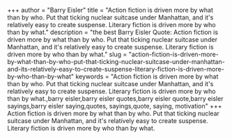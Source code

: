 +++
author = "Barry Eisler"
title = "Action fiction is driven more by what than by who. Put that ticking nuclear suitcase under Manhattan, and it's relatively easy to create suspense. Literary fiction is driven more by who than by what."
description = "the best Barry Eisler Quote: Action fiction is driven more by what than by who. Put that ticking nuclear suitcase under Manhattan, and it's relatively easy to create suspense. Literary fiction is driven more by who than by what."
slug = "action-fiction-is-driven-more-by-what-than-by-who-put-that-ticking-nuclear-suitcase-under-manhattan-and-its-relatively-easy-to-create-suspense-literary-fiction-is-driven-more-by-who-than-by-what"
keywords = "Action fiction is driven more by what than by who. Put that ticking nuclear suitcase under Manhattan, and it's relatively easy to create suspense. Literary fiction is driven more by who than by what.,barry eisler,barry eisler quotes,barry eisler quote,barry eisler sayings,barry eisler saying,quotes, sayings,quote, saying, motivation"
+++
Action fiction is driven more by what than by who. Put that ticking nuclear suitcase under Manhattan, and it's relatively easy to create suspense. Literary fiction is driven more by who than by what.

